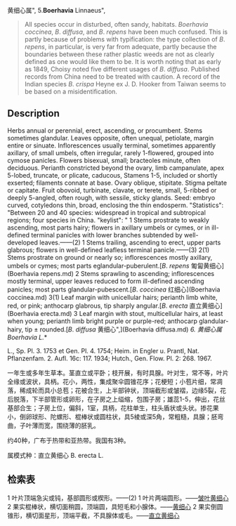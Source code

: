 黄细心属",
5.**Boerhavia** Linnaeus",

> All species occur in disturbed, often sandy, habitats. *Boerhavia* *coccinea*, *B*. *diffusa*, and *B*. *repens* have been much confused. This is partly because of problems with typification: the type collection of *B*. *repens*, in particular, is very far from adequate, partly because the boundaries between these rather plastic weeds are not as clearly defined as one would like them to be. It is worth noting that as early as 1849, Choisy noted five different usages of *B*. *diffusa*. Published records from China need to be treated with caution. A record of the Indian species *B*. *crispa* Heyne ex J. D. Hooker from Taiwan seems to be based on a misidentification.

## Description
Herbs annual or perennial, erect, ascending, or procumbent. Stems sometimes glandular. Leaves opposite, often unequal, petiolate, margin entire or sinuate. Inflorescences usually terminal, sometimes apparently axillary, of small umbels, often irregular, rarely 1-flowered, grouped into cymose panicles. Flowers bisexual, small; bracteoles minute, often deciduous. Perianth constricted beyond the ovary, limb campanulate, apex 5-lobed, truncate, or plicate, caducous, Stamens 1-5, included or shortly exserted; filaments connate at base. Ovary oblique, stipitate. Stigma peltate or capitate. Fruit obovoid, turbinate, clavate, or terete, small, 5-ribbed or deeply 5-angled, often rough, with sessile, sticky glands. Seed: embryo curved, cotyledons thin, broad, enclosing the thin endosperm.
  "Statistics": "Between 20 and 40 species: widespread in tropical and subtropical regions; four species in China.
  "keylist": "
1 Stems prostrate to weakly ascending, most parts hairy; flowers in axillary umbels or cymes, or in ill-defined terminal panicles with lower branches subtended by well-developed leaves.——(2)
1 Stems trailing, ascending to erect, upper parts glabrous; flowers in well-defined leafless terminal panicle.——(3)
2(1) Stems prostrate on ground or nearly so; inflorescences mostly axillary, umbels or cymes; most parts eglandular-puberulent.[*B*. *repens* 匍匐黄细心](Boerhavia repens.md)
2 Stems sprawling to ascending; inflorescences mostly terminal, upper leaves reduced to form ill-defined ascending panicles; most parts glandular-pubescent.[*B*. *coccinea* 红细心](Boerhavia coccinea.md)
3(1) Leaf margin with unicellular hairs; perianth limb white, red, or pink; anthocarp glabrous, tip sharply angular.[*B*. *erecta* 直立黄细心](Boerhavia erecta.md)
3 Leaf margin with stout, multicellular hairs, at least when young; perianth limb bright purple or purple-red; anthocarp glandular-hairy, tip ± rounded.[*B*. *diffusa* 黄细心",](Boerhavia diffusa.md)
**6. 黄细心属* Boerhavia L.**

L., Sp. Pl. 3. 1753 et Gen. Pl. 4. 1754; Heim. in Engler u. Prantl, Nat. Pflanzenfam. 2. Aufl. 16c: 117. 1934; Hutch., Gen. Flow. Pl. 2: 268. 1967.

一年生或多年生草本。茎直立或平卧；枝开展，有时具腺。叶对生，常不等，叶片全缘或波状，具柄。花小，两性，集成聚伞圆锥花序；花梗短；小苞片细，常凋落，稀成轮而具小总苞；花被合生，上半部钟状，顶端截形或皱褶，边缘5裂，花后脱落，下半部管形或卵形，在子房之上缢缩，包围子房；雄蕊1-5，伸出，花丝基部合生；子房上位，偏斜，1室，具柄，花柱单生，柱头盾状或头状。掺花果小，倒卵球形、陀螺形、棍棒状或圆柱状，具5棱或深5角，常粗糙，具腺；胚弯曲，子叶薄而宽，围绕薄的胚乳。

约40种，广布于热带和亚热带。我国有3种。

属模式种：直立黄细心 B. erecta L.

## 检索表

1 叶片顶端急尖或钝，基部圆形或楔形。——(2)
1 叶片两端圆形。——[皱叶黄细心](Boerhavia%20crispa.md)
2 果实棍棒状，横切面稍圆，顶端圆，具短毛和小腺体。——[黄细心](Boerhavia%20diffusa.md)
2 果实倒圆锥形，横切面星形，顶端平截，不具腺体或毛。——[直立黄细心](Boerhavia%20erecta.md)
